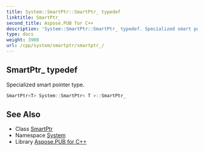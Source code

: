 ```yaml
---
title: System::SmartPtr::SmartPtr_ typedef
linktitle: SmartPtr_
second_title: Aspose.PUB for C++
description: 'System::SmartPtr::SmartPtr_ typedef. Specialized smart pointer type in C++.'
type: docs
weight: 3900
url: /cpp/system/smartptr/smartptr_/
---
```

## SmartPtr_ typedef


Specialized smart pointer type.

```cpp
SmartPtr<T> System::SmartPtr< T >::SmartPtr_
```

## See Also

* Class [SmartPtr](../)
* Namespace [System](../../)
* Library [Aspose.PUB for C++](../../../)
